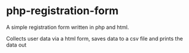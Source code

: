 # php-registration-form

A simple registration form written in php and html.

Collects user data via a html form, saves data to a csv file and prints the data out

